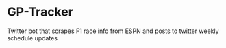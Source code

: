 # GP-Tracker
Twitter bot that scrapes F1 race info from ESPN and posts to twitter weekly schedule updates
